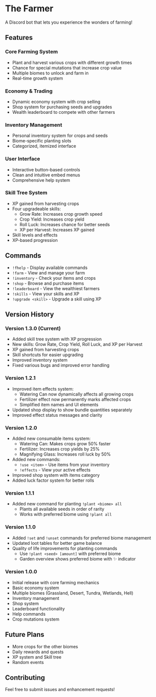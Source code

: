 # The Farmer

A Discord bot that lets you experience the wonders of farming!  

## Features

### Core Farming System
- Plant and harvest various crops with different growth times
- Chance for special mutations that increase crop value
- Multiple biomes to unlock and farm in
- Real-time growth system

### Economy & Trading
- Dynamic economy system with crop selling
- Shop system for purchasing seeds and upgrades
- Wealth leaderboard to compete with other farmers

### Inventory Management
- Personal inventory system for crops and seeds
- Biome-specific planting slots
- Categorized, itemized interface

### User Interface
- Interactive button-based controls
- Clean and intuitive embed menus
- Comprehensive help system

### Skill Tree System
- XP gained from harvesting crops
- Four upgradeable skills:
  - Grow Rate: Increases crop growth speed
  - Crop Yield: Increases crop yield
  - Roll Luck: Increases chance for better seeds
  - XP per Harvest: Increases XP gained
- Skill levels and effects
- XP-based progression

## Commands

- `!fhelp` - Display available commands
- `!farm` - View and manage your farm
- `!inventory` - Check your items and crops
- `!shop` - Browse and purchase items
- `!leaderboard` - View the wealthiest farmers
- `!skills` - View your skills and XP
- `!upgrade <skill>` - Upgrade a skill using XP

## Version History

### Version 1.3.0 (Current)
- Added skill tree system with XP progression
- New skills: Grow Rate, Crop Yield, Roll Luck, and XP per Harvest
- XP gained from harvesting crops
- Skill shortcuts for easier upgrading
- Improved inventory system
- Fixed various bugs and improved error handling

### Version 1.2.1
- Improved item effects system:
  - Watering Can now dynamically affects all growing crops
  - Fertilizer effect now permanently marks affected crops
  - Simplified item names and UI elements
- Updated shop display to show bundle quantities separately
- Improved effect status messages and clarity

### Version 1.2.0
- Added new consumable items system:
  - Watering Can: Makes crops grow 50% faster
  - Fertilizer: Increases crop yields by 25%
  - Magnifying Glass: Increases roll luck by 50%
- Added new commands:
  - `!use <item>` - Use items from your inventory
  - `!effects` - View your active effects
- Improved shop system with items category
- Added luck factor system for better rolls

### Version 1.1.1
- Added new command for planting `!plant <biome> all`
  - Plants all available seeds in order of rarity
  - Works with preferred biome using `!plant all`

### Version 1.1.0
- Added `!set` and `!unset` commands for preferred biome management
- Updated loot tables for better game balance
- Quality of life improvements for planting commands
  - Use `!plant <seed> [amount]` with preferred biome
  - Garden overview shows preferred biome with ✨ indicator

### Version 1.0.0
- Initial release with core farming mechanics
- Basic economy system
- Multiple biomes (Grassland, Desert, Tundra, Wetlands, Hell)
- Inventory management
- Shop system
- Leaderboard functionality
- Help commands
- Crop mutations system

## Future Plans

- More crops for the other biomes
- Daily rewards and quests
- XP system and Skill tree
- Random events

## Contributing

Feel free to submit issues and enhancement requests!